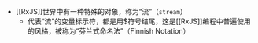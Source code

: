 - [[RxJS]]世界中有⼀种特殊的对象，称为“流”（`stream`）
	- 代表“流”的变量标⽰符，都是⽤$符号结尾，这是[[RxJS]]编程中普遍使⽤的风格，被称为“芬兰式命名法”（Finnish Notation）